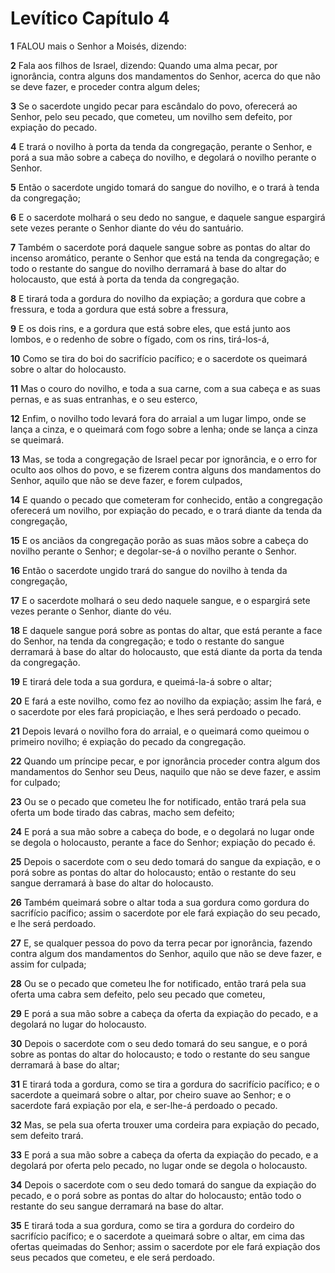 # Levítico Capítulo 4

**1** 	FALOU mais o Senhor a Moisés, dizendo:

**2** 	Fala aos filhos de Israel, dizendo: Quando uma alma pecar, por ignorância, contra alguns dos mandamentos do Senhor, acerca do que não se deve fazer, e proceder contra algum deles;

**3** 	Se o sacerdote ungido pecar para escândalo do povo, oferecerá ao Senhor, pelo seu pecado, que cometeu, um novilho sem defeito, por expiação do pecado.

**4** 	E trará o novilho à porta da tenda da congregação, perante o Senhor, e porá a sua mão sobre a cabeça do novilho, e degolará o novilho perante o Senhor.

**5** 	Então o sacerdote ungido tomará do sangue do novilho, e o trará à tenda da congregação;

**6** 	E o sacerdote molhará o seu dedo no sangue, e daquele sangue espargirá sete vezes perante o Senhor diante do véu do santuário.

**7** 	Também o sacerdote porá daquele sangue sobre as pontas do altar do incenso aromático, perante o Senhor que está na tenda da congregação; e todo o restante do sangue do novilho derramará à base do altar do holocausto, que está à porta da tenda da congregação.

**8** 	E tirará toda a gordura do novilho da expiação; a gordura que cobre a fressura, e toda a gordura que está sobre a fressura,

**9** 	E os dois rins, e a gordura que está sobre eles, que está junto aos lombos, e o redenho de sobre o fígado, com os rins, tirá-los-á,

**10** 	Como se tira do boi do sacrifício pacífico; e o sacerdote os queimará sobre o altar do holocausto.

**11** 	Mas o couro do novilho, e toda a sua carne, com a sua cabeça e as suas pernas, e as suas entranhas, e o seu esterco,

**12** 	Enfim, o novilho todo levará fora do arraial a um lugar limpo, onde se lança a cinza, e o queimará com fogo sobre a lenha; onde se lança a cinza se queimará.

**13** 	Mas, se toda a congregação de Israel pecar por ignorância, e o erro for oculto aos olhos do povo, e se fizerem contra alguns dos mandamentos do Senhor, aquilo que não se deve fazer, e forem culpados,

**14** 	E quando o pecado que cometeram for conhecido, então a congregação oferecerá um novilho, por expiação do pecado, e o trará diante da tenda da congregação,

**15** 	E os anciãos da congregação porão as suas mãos sobre a cabeça do novilho perante o Senhor; e degolar-se-á o novilho perante o Senhor.

**16** 	Então o sacerdote ungido trará do sangue do novilho à tenda da congregação,

**17** 	E o sacerdote molhará o seu dedo naquele sangue, e o espargirá sete vezes perante o Senhor, diante do véu.

**18** 	E daquele sangue porá sobre as pontas do altar, que está perante a face do Senhor, na tenda da congregação; e todo o restante do sangue derramará à base do altar do holocausto, que está diante da porta da tenda da congregação.

**19** 	E tirará dele toda a sua gordura, e queimá-la-á sobre o altar;

**20** 	E fará a este novilho, como fez ao novilho da expiação; assim lhe fará, e o sacerdote por eles fará propiciação, e lhes será perdoado o pecado.

**21** 	Depois levará o novilho fora do arraial, e o queimará como queimou o primeiro novilho; é expiação do pecado da congregação.

**22** 	Quando um príncipe pecar, e por ignorância proceder contra algum dos mandamentos do Senhor seu Deus, naquilo que não se deve fazer, e assim for culpado;

**23** 	Ou se o pecado que cometeu lhe for notificado, então trará pela sua oferta um bode tirado das cabras, macho sem defeito;

**24** 	E porá a sua mão sobre a cabeça do bode, e o degolará no lugar onde se degola o holocausto, perante a face do Senhor; expiação do pecado é.

**25** 	Depois o sacerdote com o seu dedo tomará do sangue da expiação, e o porá sobre as pontas do altar do holocausto; então o restante do seu sangue derramará à base do altar do holocausto.

**26** 	Também queimará sobre o altar toda a sua gordura como gordura do sacrifício pacífico; assim o sacerdote por ele fará expiação do seu pecado, e lhe será perdoado.

**27** 	E, se qualquer pessoa do povo da terra pecar por ignorância, fazendo contra algum dos mandamentos do Senhor, aquilo que não se deve fazer, e assim for culpada;

**28** 	Ou se o pecado que cometeu lhe for notificado, então trará pela sua oferta uma cabra sem defeito, pelo seu pecado que cometeu,

**29** 	E porá a sua mão sobre a cabeça da oferta da expiação do pecado, e a degolará no lugar do holocausto.

**30** 	Depois o sacerdote com o seu dedo tomará do seu sangue, e o porá sobre as pontas do altar do holocausto; e todo o restante do seu sangue derramará à base do altar;

**31** 	E tirará toda a gordura, como se tira a gordura do sacrifício pacífico; e o sacerdote a queimará sobre o altar, por cheiro suave ao Senhor; e o sacerdote fará expiação por ela, e ser-lhe-á perdoado o pecado.

**32** 	Mas, se pela sua oferta trouxer uma cordeira para expiação do pecado, sem defeito trará.

**33** 	E porá a sua mão sobre a cabeça da oferta da expiação do pecado, e a degolará por oferta pelo pecado, no lugar onde se degola o holocausto.

**34** 	Depois o sacerdote com o seu dedo tomará do sangue da expiação do pecado, e o porá sobre as pontas do altar do holocausto; então todo o restante do seu sangue derramará na base do altar.

**35** 	E tirará toda a sua gordura, como se tira a gordura do cordeiro do sacrifício pacífico; e o sacerdote a queimará sobre o altar, em cima das ofertas queimadas do Senhor; assim o sacerdote por ele fará expiação dos seus pecados que cometeu, e ele será perdoado.

